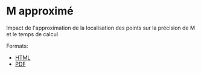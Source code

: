 # M approximé

Impact de l'approximation de la localisation des points sur la précision de M et le temps de calcul

Formats:

- [HTML](https://EricMarcon.github.io/Mapprox/Mapprox.html)
- [PDF](https://EricMarcon.github.io/Mapprox/Mapprox.pdf)



